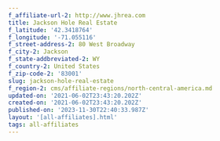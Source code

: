 ```yaml
---
f_affiliate-url-2: http://www.jhrea.com
title: Jackson Hole Real Estate
f_latitude: '42.3418764'
f_longitude: '-71.055116'
f_street-address-2: 80 West Broadway­
f_city-2: Jackson­
f_state-addbreviated-2: WY­
f_country-2: United States
f_zip-code-2: '83001'
slug: jackson-hole-real-estate
f_region-2: cms/affiliate-regions/north-central-america.md
updated-on: '2021-06-02T23:43:20.202Z'
created-on: '2021-06-02T23:43:20.202Z'
published-on: '2023-11-30T22:40:33.987Z'
layout: '[all-affiliates].html'
tags: all-affiliates
---
```



